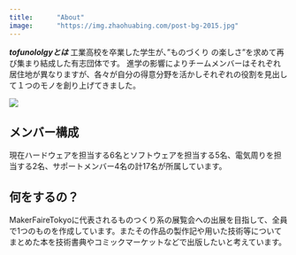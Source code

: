 ```yaml
---
title:      "About"
image:      "https://img.zhaohuabing.com/post-bg-2015.jpg"
---
```

**_tofunololgyとは_** 工業高校を卒業した学生が、”ものづくり の楽しさ”を求めて再び集まり結成した有志団体です。
進学の影響によりチームメンバーはそれぞれ居住地が異なりますが、各々が自分の得意分野を活かしそれぞれの役割を見出して１つのモノを創り上げてきました。


![](/images/logo.png)


## メンバー構成

 現在ハードウェアを担当する6名とソフトウェアを担当する5名、電気周りを担当する2名、サポートメンバー4名の計17名が所属しています。




## 何をするの？

 MakerFaireTokyoに代表されるものつくり系の展覧会への出展を目指して、全員で1つのものを作成しています。またその作品の製作記や用いた技術等についてまとめた本を技術書典やコミックマーケットなどで出版したいと考えています。

